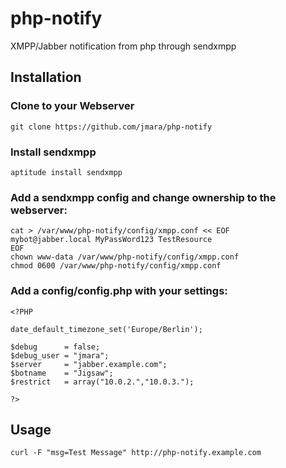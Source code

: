 php-notify
==========

XMPP/Jabber notification from php through sendxmpp


## Installation

### Clone to your Webserver

	git clone https://github.com/jmara/php-notify
	
### Install sendxmpp

	aptitude install sendxmpp

### Add a sendxmpp config and change ownership to the webserver:

    cat > /var/www/php-notify/config/xmpp.conf << EOF
    mybot@jabber.local MyPassWord123 TestResource
    EOF
    chown www-data /var/www/php-notify/config/xmpp.conf
    chmod 0600 /var/www/php-notify/config/xmpp.conf


### Add a config/config.php with your settings:

    <?PHP

    date_default_timezone_set('Europe/Berlin');

    $debug      = false;
    $debug_user = "jmara";
    $server     = "jabber.example.com";
    $botname    = "Jigsaw";
    $restrict   = array("10.0.2.","10.0.3.");

    ?>

## Usage

    curl -F "msg=Test Message" http://php-notify.example.com

